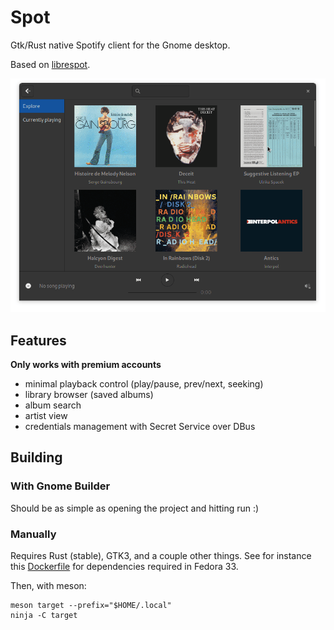 # Spot

Gtk/Rust native Spotify client for the Gnome desktop.

Based on [librespot](https://github.com/librespot-org/librespot/).

![Preview](./demo.gif)

## Features

**Only works with premium accounts**

- minimal playback control (play/pause, prev/next, seeking)
- library browser (saved albums)
- album search
- artist view
- credentials management with Secret Service over DBus

## Building

### With Gnome Builder

Should be as simple as opening the project and hitting run :)

### Manually

Requires Rust (stable), GTK3, and a couple other things. See for instance this [Dockerfile](.github/actions/test/Dockerfile) for dependencies required in Fedora 33. 

Then, with meson:

```
meson target --prefix="$HOME/.local"
ninja -C target
```
